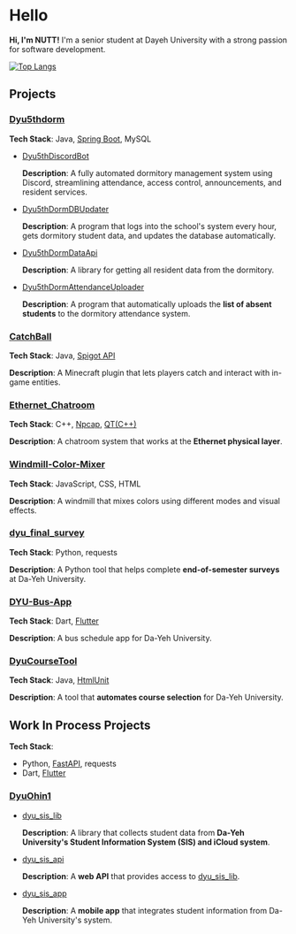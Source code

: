 # Hello

**Hi, I'm NUTT!**
 I'm a senior student at Dayeh University with a strong passion for software development.
 
[![Top Langs](https://github-readme-stats.vercel.app/api/top-langs/?username=NUTT1101&theme=tokyonight&layout=compact&hide=html)](https://github.com/NUTT1101)

## Projects

### [Dyu5thdorm](https://github.com/Dyu5th-Dorm)

**Tech Stack**: Java, [Spring Boot](https://spring.io/projects/spring-boot), MySQL

- [Dyu5thDiscordBot](https://github.com/Dyu5th-Dorm/DiligentDiscordBot)

  **Description**: A fully automated dormitory management system using Discord, streamlining attendance, access control, announcements, and resident services.

- [Dyu5thDormDBUpdater](https://github.com/Dyu5th-Dorm/Dyu5thDormDBUpdater)

  **Description**: A program that logs into the school's system every hour, gets dormitory student data, and updates the database automatically.

- [Dyu5thDormDataApi](https://github.com/Dyu5th-Dorm/Dyu5thDormDataApi)

  **Description**: A library for getting all resident data from the dormitory.

- [Dyu5thDormAttendanceUploader](https://github.com/Dyu5th-Dorm/Dyu5thDormAttendanceUploader)

  **Description**: A program that automatically uploads the **list of absent students** to the dormitory attendance system.

### [CatchBall](https://github.com/NUTT1101/CatchBall)

**Tech Stack**: Java, [Spigot API](https://hub.spigotmc.org/javadocs/spigot/)

**Description**: A Minecraft plugin that lets players catch and interact with in-game entities.

### [Ethernet_Chatroom](https://github.com/NUTT1101/Ethernet_Chatroom)

**Tech Stack**: C++, [Npcap](https://nmap.org/npcap/), [QT(C++)](https://www.qt.io/)

**Description**: A chatroom system that works at the **Ethernet physical layer**.

### [Windmill-Color-Mixer](https://github.com/NUTT1101/Windmill-Color-Mixer)

**Tech Stack**: JavaScript, CSS, HTML

**Description**: A windmill that mixes colors using different modes and visual effects.

### [dyu_final_survey](https://github.com/NUTT1101/dyu_final_survey)

**Tech Stack**: Python, requests

**Description**: A Python tool that helps complete **end-of-semester surveys** at Da-Yeh University.

### [DYU-Bus-App](https://github.com/NUTT1101/DYU-Bus-App)

**Tech Stack**: Dart, [Flutter](https://flutter.dev/)

**Description**: A bus schedule app for Da-Yeh University.

### [DyuCourseTool](https://github.com/NUTT1101/DyuCourseTool)

**Tech Stack**: Java, [HtmlUnit](https://htmlunit.sourceforge.io/)

**Description**: A tool that **automates course selection** for Da-Yeh University.

## Work In Process Projects

**Tech Stack**:

- Python, [FastAPI](https://fastapi.tiangolo.com/), requests
- Dart, [Flutter](https://flutter.dev/)

### [DyuOhin1](https://github.com/DyuOhin1)

- [dyu_sis_lib](https://github.com/DyuOhin1/dyu_sis_lib)

  **Description**: A library that collects student data from **Da-Yeh University's Student Information System (SIS) and iCloud system**.

- [dyu_sis_api](https://github.com/DyuOhin1/dyu_sis_api)

  **Description**: A **web API** that provides access to [dyu_sis_lib](https://github.com/DyuOhin1/dyu_sis_lib).

- [dyu_sis_app](https://github.com/DyuOhin1/dyu_sis_app)

  **Description**: A **mobile app** that integrates student information from Da-Yeh University's system.
